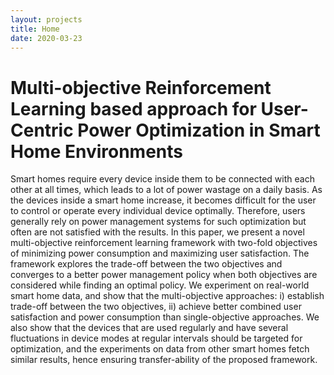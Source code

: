 ```yaml
---
layout: projects
title: Home
date: 2020-03-23
---
```


# Multi-objective Reinforcement Learning based approach for User-Centric Power Optimization in Smart Home Environments

Smart homes require every device inside them to be connected with each other at all times, which leads to a lot of power wastage on a daily basis. As the devices inside a smart home increase, it becomes difficult for the user to control or operate every individual device optimally. Therefore, users generally rely on power management systems for such optimization but often are not satisfied with the results. In this paper, we present a novel multi-objective reinforcement learning framework with two-fold objectives of minimizing power consumption and maximizing user satisfaction. The framework explores the trade-off between the two objectives and converges to a better power management policy when both objectives are considered while finding an optimal policy. We experiment on real-world smart home data, and show that the multi-objective approaches: i) establish trade-off between the two objectives, ii) achieve better combined user satisfaction and power consumption than single-objective approaches. We also show that the devices that are used regularly and have several fluctuations in device modes at regular intervals should be targeted for optimization, and the experiments on data from other smart homes fetch similar results, hence ensuring transfer-ability of the proposed framework. 

